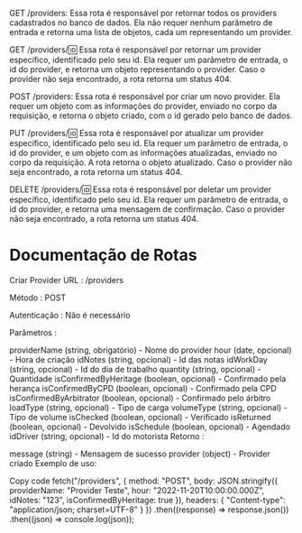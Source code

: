 GET /providers: Essa rota é responsável por retornar todos os providers cadastrados no banco de dados. Ela não requer nenhum parâmetro de entrada e retorna uma lista de objetos, cada um representando um provider.

GET /providers/:id: Essa rota é responsável por retornar um provider específico, identificado pelo seu id. Ela requer um parâmetro de entrada, o id do provider, e retorna um objeto representando o provider. Caso o provider não seja encontrado, a rota retorna um status 404.

POST /providers: Essa rota é responsável por criar um novo provider. Ela requer um objeto com as informações do provider, enviado no corpo da requisição, e retorna o objeto criado, com o id gerado pelo banco de dados.

PUT /providers/:id: Essa rota é responsável por atualizar um provider específico, identificado pelo seu id. Ela requer um parâmetro de entrada, o id do provider, e um objeto com as informações atualizadas, enviado no corpo da requisição. A rota retorna o objeto atualizado. Caso o provider não seja encontrado, a rota retorna um status 404.

DELETE /providers/:id: Essa rota é responsável por deletar um provider específico, identificado pelo seu id. Ela requer um parâmetro de entrada, o id do provider, e retorna uma mensagem de confirmação. Caso o provider não seja encontrado, a rota retorna um status 404.


<h1>Documentação de Rotas</h1>
Criar Provider
URL : /providers

Método : POST

Autenticação : Não é necessário

Parâmetros :

providerName (string, obrigatório) - Nome do provider
hour (date, opcional) - Hora de criação
idNotes (string, opcional) - Id das notas
idWorkDay (string, opcional) - Id do dia de trabalho
quantity (string, opcional) - Quantidade
isConfirmedByHeritage (boolean, opcional) - Confirmado pela herança
isConfirmedByCPD (boolean, opcional) - Confirmado pela CPD
isConfirmedByArbitrator (boolean, opcional) - Confirmado pelo árbitro
loadType (string, opcional) - Tipo de carga
volumeType (string, opcional) - Tipo de volume
isChecked (boolean, opcional) - Verificado
isReturned (boolean, opcional) - Devolvido
isSchedule (boolean, opcional) - Agendado
idDriver (string, opcional) - Id do motorista
Retorno :

message (string) - Mensagem de sucesso
provider (object) - Provider criado
Exemplo de uso:

Copy code
fetch("/providers", {
  method: "POST",
  body: JSON.stringify({
    providerName: "Provider Teste",
    hour: "2022-11-20T10:00:00.000Z",
    idNotes: "123",
    isConfirmedByHeritage: true
  }),
  headers: {
    "Content-type": "application/json; charset=UTF-8"
  }
})
  .then((response) => response.json())
  .then((json) => console.log(json));

